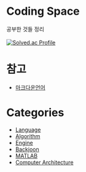 
# Coding Space
공부한 것들 정리   
<br>
[![Solved.ac Profile](http://mazassumnida.wtf/api/generate_badge?boj=hrcho0331)](https://solved.ac/hrcho0331)

# 참고
+ [마크다운언어](/MarkDown/README.md)

# Categories
+ [Language](/Language/README.md)
+ [Algorithm](/Algorithm/README.md)
+ [Engine](/Engine/README.md)
+ [Backjoon](/BackJoon/README.md)
+ [MATLAB](/MATLAB)
+ [Computer Architecture](/ComputerArchitecture/README.md)
